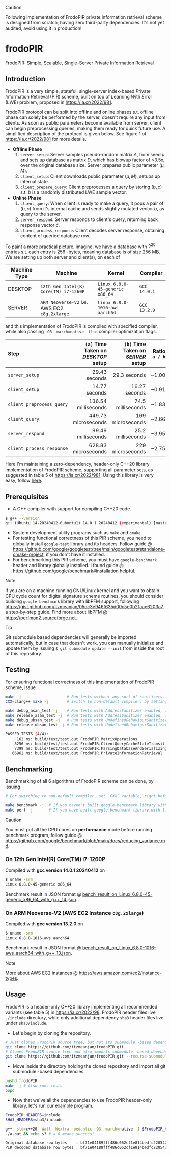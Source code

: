 > [!CAUTION]
> Following implementation of FrodoPIR private information retrieval scheme is designed from scratch, having zero third-party dependencies. It's not yet audited, avoid using it in production!

# frodoPIR
FrodoPIR: Simple, Scalable, Single-Server Private Information Retrieval

## Introduction

FrodoPIR is a very simple, stateful, single-server index-based *P*rivate *I*nformation *R*etrieval (PIR) scheme, built on top of *L*earning *W*ith *E*rror (LWE) problem, proposed in https://ia.cr/2022/981.

FrodoPIR protocol can be split into offline and online phases s.t. offline phase can solely be performed by the server, doesn't require any input from clients. As soon as public parameters become available from server, client can begin preprocessing queries, making them ready for quick future use. A simplified description of the protocol is given below. See figure 1 of https://ia.cr/2022/981 for more details.

- **Offline Phase**
  1) `server_setup`: Server samples pseudo-random matrix $A$, from seed $\mu$ and sets up database as matrix $D$, which has blowup factor of <3.5x, over the original database size. Server prepares public parameter $(\mu, M)$.
  2) `client_setup`: Client downloads public parameter $(\mu, M)$, setups up internal state.
  3) `client_prepare_query`: Client preprocesses a query by storing $(b, c)$ s.t. $b$ is a randomly distributed LWE sample vector.
- **Online Phase**
  1) `client_query`: When client is ready to make a query, it pops a pair of $(b, c)$ from it's internal cache and sends slightly mutated vector $b$, as query to the server.
  2) `server_respond`: Server responds to client's query, returning back response vector $\tilde{c}$.
  3) `client_process_response`: Client decodes server response, obtaining content of queried database row.

To paint a more practical picture, imagine, we have a database with $2^{20}$ entries s.t. each entry is 256 -bytes, meaning database is of size 256 MB. We are setting up both server and client(s), on each of

Machine Type | Machine | Kernel | Compiler
--- | --- | --- | ---
DESKTOP | `12th Gen Intel(R) Core(TM) i7-1260P` | `Linux 6.8.0-45-generic x86_64` | `GCC 14.0.1`
SERVER | `ARM Neoverse-V2` i.e. AWS EC2 `c8g.2xlarge` | `Linux 6.8.0-1016-aws aarch64` | `GCC 13.2.0`

and this implementation of FrodoPIR is compiled with specified compiler, while also passing `-O3 -march=native -flto` compiler optimization flags.

Step | `(a)` Time Taken on *DESKTOP* setup | `(b)` Time Taken on *SERVER* setup | Ratio `a / b`
:-- | --: | --: | --:
`server_setup` | 29.43 seconds | 29.3 seconds | ~1.00
`client_setup` | 14.77 seconds | 16.27 seconds | ~0.91
`client_preprocess_query` | 136.54 milliseconds | 74.5 milliseconds | ~1.83
`client_query` | 449.73 microseconds | 169 microseconds | ~2.66
`server_respond` | 99.49 milliseconds | 25.2 milliseconds | ~3.95
`client_process_response` | 628.83 microseconds | 229 microseconds | ~2.75

Here I'm maintaining a zero-dependency, header-only C++20 library implementation of FrodoPIR scheme, supporting all parameter sets, as suggested in table 5 of https://ia.cr/2022/981. Using this library is very easy, follow [here](#usage).

## Prerequisites

- A C++ compiler with support for compiling C++20 code.

```bash
$ g++ --version
g++ (Ubuntu 14-20240412-0ubuntu1) 14.0.1 20240412 (experimental) [master r14-9935-g67e1433a94f]
```

- System development utility programs such as `make` and `cmake`.
- For testing functional correctness of this PIR scheme, you need to globally install `google-test` library and its headers. Follow guide @ https://github.com/google/googletest/tree/main/googletest#standalone-cmake-project, if you don't have it installed.
- For benchmarking this PIR scheme, you must have `google-benchmark` header and library globally installed. I found guide @ https://github.com/google/benchmark#installation helpful.

> [!NOTE]
> If you are on a machine running GNU/Linux kernel and you want to obtain CPU cycle count for digital signature scheme routines, you should consider building `google-benchmark` library with libPFM support, following https://gist.github.com/itzmeanjan/05dc3e946f635d00c5e0b21aae6203a7, a step-by-step guide. Find more about libPFM @ https://perfmon2.sourceforge.net.

> [!TIP]
> Git submodule based dependencies will generally be imported automatically, but in case that doesn't work, you can manually initialize and update them by issuing `$ git submodule update --init` from inside the root of this repository.

## Testing

For ensuring functional correctness of this implementation of FrodoPIR scheme, issue

```bash
make -j                    # Run tests without any sort of sanitizers, with default C++ compiler.
CXX=clang++ make -j        # Switch to non-default compiler, by setting variable `CXX`.

make debug_asan_test -j    # Run tests with AddressSanitizer enabled, with `-O1`.
make release_asan_test -j  # Run tests with AddressSanitizer enabled, with `-O3 -march=native`.
make debug_ubsan_test -j   # Run tests with UndefinedBehaviourSanitizer enabled, with `-O1`.
make release_ubsan_test -j # Run tests with UndefinedBehaviourSanitizer enabled, with `-O3 -march=native`.
```

```bash
PASSED TESTS (4/4):
     162 ms: build/test/test.out FrodoPIR.MatrixOperations
    3256 ms: build/test/test.out FrodoPIR.ClientQueryCacheStateTransition
    7399 ms: build/test/test.out FrodoPIR.ParsingDatabaseAndSerializingDatabaseMatrix
   66962 ms: build/test/test.out FrodoPIR.PrivateInformationRetrieval
```

## Benchmarking

Benchmarking of all 6 algorithms of FrodoPIR scheme can be done, by issuing

```bash
# For switching to non-default compiler, set `CXX` variable, right before invoking following command.

make benchmark -j  # If you haven't built google-benchmark library with libPFM support.
make perf -j       # If you have built google-benchmark library with libPFM support.
```

> [!CAUTION]
> You must put all the CPU cores on **performance** mode before running benchmark program, follow guide @ https://github.com/google/benchmark/blob/main/docs/reducing_variance.md.

### On 12th Gen Intel(R) Core(TM) i7-1260P

Compiled with **gcc version 14.0.1 20240412** on

```bash
$ uname -srm
Linux 6.8.0-45-generic x86_64
```

Benchmark result in JSON format @ [bench_result_on_Linux_6.8.0-45-generic_x86_64_with_g++_14.json](./bench_result_on_Linux_6.8.0-45-generic_x86_64_with_g++_14.json).

### On ARM Neoverse-V2 (AWS EC2 Instance `c8g.2xlarge`)

Compiled with **gcc version 13.2.0** on

```bash
$ uname -srm
Linux 6.8.0-1016-aws aarch64
```

Benchmark result in JSON format @ [bench_result_on_Linux_6.8.0-1016-aws_aarch64_with_g++_13.json](./bench_result_on_Linux_6.8.0-1016-aws_aarch64_with_g++_13.json).

> [!NOTE]
> More about AWS EC2 instances @ https://aws.amazon.com/ec2/instance-types.

## Usage

FrodoPIR is a header-only C++20 library implementing all recommended variants (see table 5) in https://ia.cr/2022/98. FrodoPIR header files live `./include` directory, while only additional dependency `sha3` header files live under `sha3/include`.

- Let's begin by cloning the repository.

```bash
# Just clones FrodoPIR source tree, but not its submodule -based dependencies.
git clone https://github.com/itzmeanjan/frodoPIR.git
# Clones FrodoPIR source tree and also imports submodule -based dependencies.
git clone https://github.com/itzmeanjan/frodoPIR.git --recurse-submodules
```

- Move inside the directory holding the cloned repository and import all git submodule -based dependencies.

```bash
pushd frodoPIR
make -j # Also runs tests
popd
```

- Now that we've all the dependencies to use FrodoPIR header-only library, let's run our [example program](./examples/frodoPIR.cpp).

```bash
FrodoPIR_HEADERS=include
SHA3_HEADERS=sha3/include

g++ -std=c++20 -Wall -Wextra -pedantic -O3 -march=native -I $FrodoPIR_HEADERS -I $SHA3_HEADERS examples/frodoPIR.cpp
./a.out && echo $? # = 0 means success!

Original database row bytes    : bf71e04189fff486c062cf1e814bedfc2205422807da319d4ac6f5a956d63e48
PIR decoded database row bytes : bf71e04189fff486c062cf1e814bedfc2205422807da319d4ac6f5a956d63e48
```
